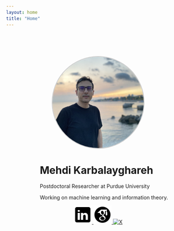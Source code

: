 ```yaml
---
layout: home
title: "Home"
---
```


<div style="display: flex; align-items: center; justify-content: center; flex-wrap: wrap; padding: 4rem 2rem; max-width: 1000px; margin: 0 auto;">

  <div style="flex-shrink: 0;">
    <img src="/assets/images/52616DFD-22BC-42F9-9AD0-132018D2E23D_1_105_c.jpeg" 
         alt="Profile Photo" 
         style="width: 250px; height: 250px; border-radius: 50%; object-fit: cover; border: 2px solid #ccc;">
  </div>

  <div style="margin-left: 2rem; max-width: 500px;">
    <h1 class="homepage-name">Mehdi Karbalayghareh</h1>
    <p class="affiliation">Postdoctoral Researcher at Purdue University</p>
    <p class="homepage-intro">Working on machine learning and information theory.</p>
  </div>

<div class="social-icons">
  <a href="https://www.linkedin.com/in/mehdi-karbalayghareh-818b0392/" target="_blank">
    <img src="linkedin.png" alt="LinkedIn" />
  </a>
  <a href="https://scholar.google.com/citations?user=DRw2sL8AAAAJ&hl=en" target="_blank">
    <img src="/assets/images/scholar.png" alt="Google Scholar" />
  </a>
  <a href="https://x.com/i/flow/login" target="_blank">
    <img src="/assets/images/x.png" alt="X" />
  </a>
</div>

</div>
